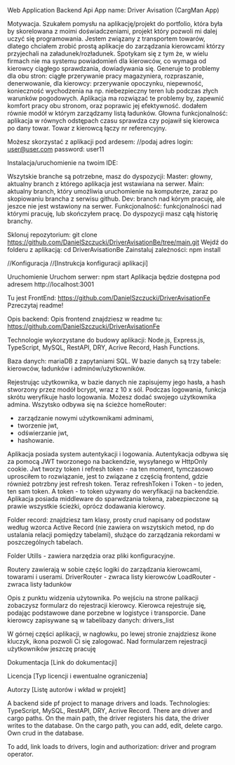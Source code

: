 Web Application
Backend Api
App name: Driver Avisation (CargMan App)

Motywacja.
Szukałem pomysłu na aplikację/projekt do portfolio, która była by skorelowana z moimi doświadczeniami, projekt który pozwoli mi dalej uczyć się programowania.
Jestem związany z transportem towarów, dlatego chciałem zrobić prostą aplikacje do zarządzania kierowcami którzy przyjechali na załadunek/rozładunek.
Spotykam się z tym że, w wielu firmach nie ma systemu powiadomień dla kierowców, co wymaga od kierowcy ciągłego sprawdzania, dowiadywania się.
Generuje to problemy dla obu stron: ciągłe przerywanie pracy magazyniera, rozpraszanie, denerwowanie, dla kierowcy: przerywanie opoczynku, niepewność,
konieczność wychodzenia na np. niebezpieczny teren lub podczas złych warunków pogodowych.
Aplikacja ma rozwiązać te problemy by, zapewnić komfort pracy obu stronom, oraz poprawic jej efektywność.
dodałem równie modół w którym zarządzamy listą ładunków.
Głowna funkcjonalność: aplikacja w równych odstępach czasu sprawdza czy pojawił się kierowca po dany towar.
Towar z kierowcą łączy nr referencyjny.

Możesz skorzystać z aplikacji pod ardesem: //podaj adres
login: user@user.com
password: user11

Instalacja/uruchomienie na twoim IDE:

Wszytskie branche są potrzebne, masz do dyspozycji:
Master: głowny, aktualny branch z którego aplikacja jest wstawiana na serwer.
Main: aktualny branch, który umożliwia uruchomienie na komputerze, zaraz po skopiowaniu brancha z serwisu github.
Dev: branch nad kórym pracuję, ale jeszce nie jest wstawiony na serwer.
Funkcjonalność: funkcjonalności nad którymi pracuję, lub skończyłem pracę.
Do dyspozycji masz cąłą historię branchy.

Sklonuj repozytorium: git clone https://github.com/DanielSzczucki/DriverAvisationBe/tree/main.git
Wejdź do folderu z aplikacją: cd DriverAvisationBe
Zainstaluj zależności: npm install

//Konfiguracja
//[Instrukcja konfiguracji aplikacji]

Uruchomienie
Uruchom serwer: npm start
Aplikacja będzie dostępna pod adresem http://localhost:3001

Tu jest FrontEnd: https://github.com/DanielSzczucki/DriverAvisationFe
Pzreczytaj readme!


Opis backend:
Opis frontend znajdziesz w readme tu: https://github.com/DanielSzczucki/DriverAvisationFe

Technologie wykorzystane do budowy aplikacji: Node.js, Express.js, TypeScript, MySQL, RestAPI, DRY, Acrive Record, Hash Functions.

Baza danych: mariaDB z zapytaniami SQL.
W bazie danych są trzy tabele: kierowców, ładunków i adminów/użytkowników.

Rejestrując użytkownika, w bazie danych nie zapisujemy jego hasła, a hash stworzony przez modół bcrypt, wraz z 10 x sól.
Podczas logowania, funkcja skrótu weryfikuje hasło logowania.
Możesz dodać swojego użytkownika admina.
Wszytsko odbywa się na ścieżce homeRouter:
- zarządzanie nowymi użytkownikami adminami,
- tworzenie jwt,
- odświerzanie jwt,
- hashowanie.

Aplikacja posiada system autentykacji i logowania.
Autentykacja odbywa się za pomocą JWT tworzonego na backendzie, wysyłanego w HttpOnly cookie.
Jwt tworzy token i refresh token - na ten moment, tymczasowo uprosciłem to rozwiązanie, jest to związane z częścią frontend, gdzie również potrzbny jest refresh token.
Teraz refreshToken i Token - to jeden, ten sam token.
A token - to token używany do weryfikacji na backendzie.
Aplikacja posiada middleware do sparwdzania tokena, zabezpieczone są prawie wszystkie ścieżki, oprócz dodawania kierowcy.

Folder record: znajdziesz tam klasy, prosty crud napisany od podstaw według wzorca Active Record (nie zawiera on wszytskich metod, np do ustalania relacji pomiędzy tabelami), służące do zarządzania rekordami w poszczególnych tabelach. 

Folder Utills - zawiera narzędzia oraz pliki konfiguracyjne.

Routery zawierają w sobie częśc logiki do zarządzania kierowcami, towarami i userami.
DriverRouter - zwraca listy kierowców
LoadRouter - zwraca listy ładunków











Opis z punktu widzenia użytownika.
Po wejściu na strone palikacji zobaczysz formularz do rejestracji kierowcy.
Kierowca rejestruje się, podając podstawowe dane porzebne w logistyce i transporcie.
Dane kierowcy zapisywane są w tabelibazy danych: drivers_list

W górnej części aplikacji, w nagłowku, po lewej stronie znajdziesz ikone kluczyk, ikona pozwoli Ci się zalogować.
Nad formularzem rejestracji użytkowników jeszczę pracuję


Dokumentacja
[Link do dokumentacji]


Licencja
[Typ licencji i ewentualne ograniczenia]

Autorzy
[Listę autorów i wkład w projekt]

A backend side pf project to manage drivers and loads.
Technologies: TypeScript, MySQL, RestAPI, DRY, Acrive Record.
There are driver and cargo paths.
On the main path, the driver registers his data, the driver writes to the database.
On the cargo path, you can add, edit, delete cargo.
Own crud in the database.

To add, link loads to drivers, login and authorization: driver and program operator.
